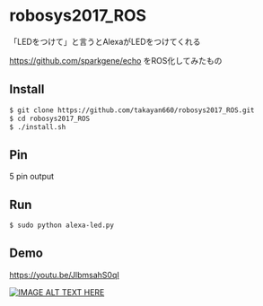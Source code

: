 # robosys2017_ROS
「LEDをつけて」と言うとAlexaがLEDをつけてくれる

https://github.com/sparkgene/echo をROS化してみたもの

## Install 
```bash
$ git clone https://github.com/takayan660/robosys2017_ROS.git
$ cd robosys2017_ROS
$ ./install.sh
```

## Pin
5 pin output

## Run
```bash
$ sudo python alexa-led.py
```

## Demo
https://youtu.be/JlbmsahS0qI

[![IMAGE ALT TEXT HERE](http://img.youtube.com/vi/JlbmsahS0qI/0.jpg)](http://www.youtube.com/watch?v=JlbmsahS0qI)
